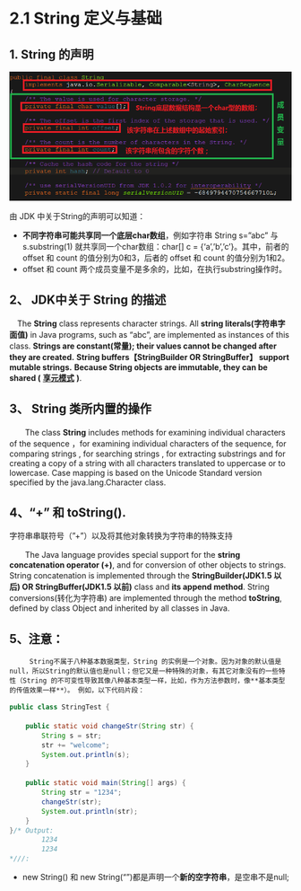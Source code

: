 # 2.1 String 定义与基础

## 1. String 的声明

![](../../.gitbook/assets/image%20%28429%29.png)

由 JDK 中关于String的声明可以知道：

* **不同字符串可能共享同一个底层char数组**，例如字符串 String s=”abc” 与 s.substring\(1\) 就共享同一个char数组：char\[\] c = {‘a’,’b’,’c’}。其中，前者的 offset 和 count 的值分别为0和3，后者的 offset 和 count 的值分别为1和2。
* offset 和 count 两个成员变量不是多余的，比如，在执行substring操作时。

## 2、 JDK中关于 String 的描述

　The **String** class represents character strings. All **string literals\(字符串字面值\)** in Java programs, such as “abc”, are implemented as instances of this class. **Strings are constant\(常量\); their values cannot be changed after they are created.** **String buffers【StringBuilder OR StringBuffer】 support mutable strings.** **Because String objects are immutable, they can be shared \(** [**享元模式**](http://blog.csdn.net/justloveyou_/article/details/55045638) **\)**.

## 3、 String 类所内置的操作

　　The class **String** includes methods for examining individual characters of the sequence ，for examining individual characters of the sequence, for comparing strings , for searching strings , for extracting substrings and for creating a copy of a string with all characters translated to uppercase or to lowercase. Case mapping is based on the Unicode Standard version specified by the java.lang.Character class.

## 4、“+” 和 toString\(\).

字符串串联符号（”+”）以及将其他对象转换为字符串的特殊支持

　　The Java language provides special support for the **string concatenation operator \(+\)**, and for conversion of other objects to strings. String concatenation is implemented through the **StringBuilder\(JDK1.5 以后\) OR StringBuffer\(JDK1.5 以前\)** class and **its append method**. String conversions\(转化为字符串\) are implemented through the method **toString**, defined by class Object and inherited by all classes in Java.

## 5、注意：

         String不属于八种基本数据类型，String 的实例是一个对象。因为对象的默认值是null，所以String的默认值也是null；但它又是一种特殊的对象，有其它对象没有的一些特性（String 的不可变性导致其像八种基本类型一样，比如，作为方法参数时，像**基本类型的传值效果一样**）。 例如，以下代码片段：

```java
public class StringTest {

    public static void changeStr(String str) {
        String s = str;
        str += "welcome";
        System.out.println(s);
    }

    public static void main(String[] args) {
        String str = "1234";
        changeStr(str);
        System.out.println(str);
    }
}/* Output: 
        1234
        1234 
*///:
```

* new String\(\) 和 new String\(“”\)都是声明一个**新的空字符串**，是空串不是null;

